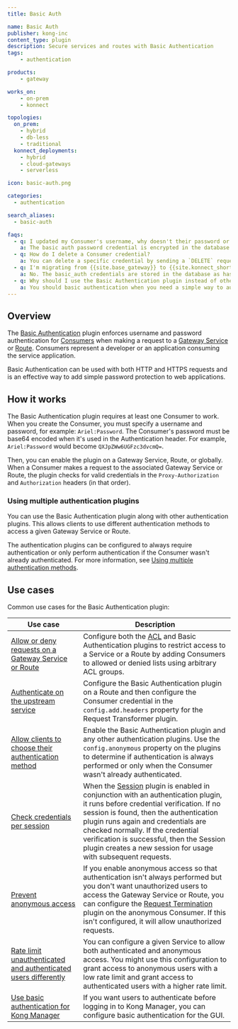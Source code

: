```yaml
---
title: Basic Auth

name: Basic Auth
publisher: kong-inc
content_type: plugin
description: Secure services and routes with Basic Authentication
tags:
    - authentication

products:
    - gateway

works_on:
    - on-prem
    - konnect

topologies:
  on_prem:
    - hybrid
    - db-less
    - traditional
  konnect_deployments:
    - hybrid
    - cloud-gateways
    - serverless

icon: basic-auth.png

categories:
  - authentication

search_aliases:
  - basic-auth

faqs:
  - q: I updated my Consumer's username, why doesn't their password or basic authenication work anymore?
    a: The basic auth password credential is encrypted in the database. {{site.base_gateway}} can only get the encrypted value of password from database. When you update the username or tag, {{site.base_gateway}} overwrites the password with its encrypted value. To fix this, enter the original password when you update the username or tag of the basic auth credential.
  - q: How do I delete a Consumer credential?
    a: You can delete a specific credential by sending a `DELETE` request to `http(s)://<kong-host>:<admin-port>/consumers/<workspace>/<consumer_id_or_name>/<type of credentials>/<credentials_id_or_name>`. (this is not in the schema, should it be?)
  - q: I'm migrating from {{site.base_gateway}} to {{site.konnect_short_name}} and using `deck gateway dump`, will this also dump my basic auth credentials?
    a: No. The basic_auth credentials are stored in the database as hashed values. When you dump the configuration with deck, it will retrieve these hashed values, not the original plain-text passwords. Since there is currently no way to extract the initial plain-text values of the basic_auth credentials due to how they are stored, you will need to manually set the passwords for basic_auth after dumping the configuration or directly setting up the password in Konnect. Please note that there is an ongoing feature request to change the behavior of how basic_auth credentials are handled during migrations to make this process more seamless in the future.
  - q: Why should I use the Basic Authentication plugin instead of other authentication plugins, like Key Authentication?
    a: You should basic authentication when you need a simple way to authenticate and security isn't a concern. For example, you could use this to connect internal server networks or as a verification on open data. Use Key Authentication or another authentication plugin if you require additional security.
---
```


## Overview

The [Basic Authentication](https://datatracker.ietf.org/doc/html/rfc7617 ) plugin enforces username and password authentication for [Consumers](/gateway/entities/consumer/) when making a request to a [Gateway Service](/gateway/entities/service/) or [Route](/gateway/entities/route/). Consumers represent a developer or an application consuming the service application. 

Basic Authentication can be used with both HTTP and HTTPS requests and is an effective way to add simple password protection to web applications.

## How it works

The Basic Authentication plugin requires at least one Consumer to work. When you create the Consumer, you must specify a username and password, for example: `Ariel:Password`. The Consumer's password must be base64 encoded when it's used in the Authentication header. For example, `Ariel:Password` would become `QXJpZWw6UGFzc3dvcmQ=`.

Then, you can enable the plugin on a Gateway Service, Route, or globally. When a Consumer makes a request to the associated Gateway Service or Route, the plugin checks for valid credentials in the `Proxy-Authorization` and `Authorization` headers (in that order).

### Using multiple authentication plugins

You can use the Basic Authentication plugin along with other authentication plugins. This allows clients  to use different authentication methods to access a given Gateway Service or Route. 

The authentication plugins can be configured to always require authentication or only perform authentication if the Consumer wasn't already authenticated. For more information, see [Using multiple authentication methods](/gateway/authentication/#using-multiple-authentication-methods).

## Use cases

Common use cases for the Basic Authentication plugin:

|Use case | Description|
|---------|------------|
| [Allow or deny requests on a Gateway Service or Route](/how-to/allow-or-deny-requests-on-a-service-or-route/) | Configure both the [ACL](/plugins/acl/) and Basic Authentication plugins to restrict access to a Service or a Route by adding Consumers to allowed or denied lists using arbitrary ACL groups. |
| [Authenticate on the upstream service](/how-to/authenticate-on-the-upstream-service/) | Configure the Basic Authentication plugin on a Route and then configure the Consumer credential in the `config.add.headers` property for the Request Transformer plugin. |
| [Allow clients to choose their authentication method](/how-to/allow-multiple-authentication/) | Enable the Basic Authentication plugin and any other authentication plugins. Use the `config.anonymous` property on the plugins to determine if authentication is always performed or only when the Consumer wasn't already authenticated. |
| [Check credentials per session](/how-to/check-credentials-per-session/) | When the [Session](/plugins/session/) plugin is enabled in conjunction with an authentication plugin, it runs before credential verification. If no session is found, then the authentication plugin runs again and credentials are checked normally. If the credential verification is successful, then the Session plugin creates a new session for usage with subsequent requests. |
| [Prevent anonymous access](/how-to/prevent-anonymous-access/) | If you enable anonymous access so that authentication isn't always performed but you don't want unauthorized users to access the Gateway Service or Route, you can configure the [Request Termination](/plugins/request-termination/) plugin on the anonymous Consumer. If this isn't configured, it will allow unauthorized requests. |
| [Rate limit unauthenticated and authenticated users differently](/how-to/rate-limit-authenticated-and-unauthenticated-consumers/) | You can configure a given Service to allow both authenticated and anonymous access. You might use this configuration to grant access to anonymous users with a low rate limit and grant access to authenticated users with a higher rate limit. |
| [Use basic authentication for Kong Manager](/how-to/enable-basic-auth-on-kong-manager/) | If you want users to authenticate before logging in to Kong Manager, you can configure basic authentication for the GUI. | 



